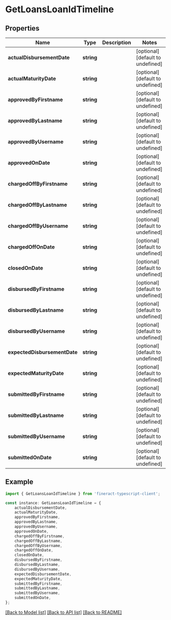 # GetLoansLoanIdTimeline


## Properties

Name | Type | Description | Notes
------------ | ------------- | ------------- | -------------
**actualDisbursementDate** | **string** |  | [optional] [default to undefined]
**actualMaturityDate** | **string** |  | [optional] [default to undefined]
**approvedByFirstname** | **string** |  | [optional] [default to undefined]
**approvedByLastname** | **string** |  | [optional] [default to undefined]
**approvedByUsername** | **string** |  | [optional] [default to undefined]
**approvedOnDate** | **string** |  | [optional] [default to undefined]
**chargedOffByFirstname** | **string** |  | [optional] [default to undefined]
**chargedOffByLastname** | **string** |  | [optional] [default to undefined]
**chargedOffByUsername** | **string** |  | [optional] [default to undefined]
**chargedOffOnDate** | **string** |  | [optional] [default to undefined]
**closedOnDate** | **string** |  | [optional] [default to undefined]
**disbursedByFirstname** | **string** |  | [optional] [default to undefined]
**disbursedByLastname** | **string** |  | [optional] [default to undefined]
**disbursedByUsername** | **string** |  | [optional] [default to undefined]
**expectedDisbursementDate** | **string** |  | [optional] [default to undefined]
**expectedMaturityDate** | **string** |  | [optional] [default to undefined]
**submittedByFirstname** | **string** |  | [optional] [default to undefined]
**submittedByLastname** | **string** |  | [optional] [default to undefined]
**submittedByUsername** | **string** |  | [optional] [default to undefined]
**submittedOnDate** | **string** |  | [optional] [default to undefined]

## Example

```typescript
import { GetLoansLoanIdTimeline } from 'fineract-typescript-client';

const instance: GetLoansLoanIdTimeline = {
    actualDisbursementDate,
    actualMaturityDate,
    approvedByFirstname,
    approvedByLastname,
    approvedByUsername,
    approvedOnDate,
    chargedOffByFirstname,
    chargedOffByLastname,
    chargedOffByUsername,
    chargedOffOnDate,
    closedOnDate,
    disbursedByFirstname,
    disbursedByLastname,
    disbursedByUsername,
    expectedDisbursementDate,
    expectedMaturityDate,
    submittedByFirstname,
    submittedByLastname,
    submittedByUsername,
    submittedOnDate,
};
```

[[Back to Model list]](../README.md#documentation-for-models) [[Back to API list]](../README.md#documentation-for-api-endpoints) [[Back to README]](../README.md)
